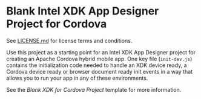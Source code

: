 # Blank Intel XDK App Designer Project for Cordova

See [LICENSE.md][] for license terms and conditions.

Use this project as a starting point for an Intel XDK App Designer project
for creating an Apache Cordova hybrid mobile app. One key file (`init-dev.js`) 
contains the initialization code needed to handle an XDK device ready, a 
Cordova device ready or browser document ready init events in a way that 
allows you to run your app in any of these environments.

See the *Blank XDK for Cordova Project* template for more information.

  [LICENSE.md]: LICENSE.md